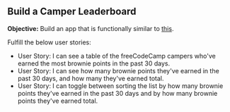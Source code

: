 ## Build a Camper Leaderboard

**Objective:** Build an app that is functionally similar to [this](https://codepen.io/freeCodeCamp/full/eZGMjp/).

Fulfill the below user stories:
* User Story: I can see a table of the freeCodeCamp campers who've earned the most brownie points in the past 30 days.
* User Story: I can see how many brownie points they've earned in the past 30 days, and how many they've earned total.
* User Story: I can toggle between sorting the list by how many brownie points they've earned in the past 30 days and by how many brownie points they've earned total.